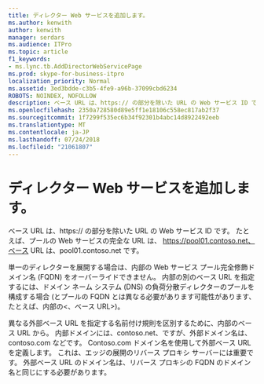 ```yaml
---
title: ディレクター Web サービスを追加します。
ms.author: kenwith
author: kenwith
manager: serdars
ms.audience: ITPro
ms.topic: article
f1_keywords:
- ms.lync.tb.AddDirectorWebServicePage
ms.prod: skype-for-business-itpro
localization_priority: Normal
ms.assetid: 3ed3bdde-c3b5-4fe9-a96b-37099cbd6234
ROBOTS: NOINDEX, NOFOLLOW
description: ベース URL は、https:// の部分を除いた URL の Web サービス ID です。 たとえば、プールの Web サービスの完全な URL は、 https://pool01.contoso.net、ベース URL は、pool01.contoso.net です。
ms.openlocfilehash: 2350a728580d89e5ff1e18106c558ec817ab2f37
ms.sourcegitcommit: 1f7299f535ec6b34f92301b4abc14d8922492eeb
ms.translationtype: MT
ms.contentlocale: ja-JP
ms.lasthandoff: 07/24/2018
ms.locfileid: "21061807"
---
```

# <a name="add-director-web-service"></a>ディレクター Web サービスを追加します。
 
ベース URL は、https:// の部分を除いた URL の Web サービス ID です。 たとえば、プールの Web サービスの完全な URL は、 https://pool01.contoso.net、ベース URL は、pool01.contoso.net です。
  
単一のディレクターを展開する場合は、内部の Web サービス プール完全修飾ドメイン名 (FQDN) をオーバーライドできません。 内部の別のベース URL を指定するには、ドメイン ネーム システム (DNS) の負荷分散ディレクターのプールを構成する場合 (とプールの FQDN とは異なる必要があります可能性があります、たとえば、内部の\<、ベース URL\>)。
  
異なる外部ベース URL を指定する名前付け規則を区別するために、内部のベース URL から。 内部ドメインには、contoso.net、ですが、外部ドメイン名は、contoso.com などです。 Contoso.com ドメイン名を使用して外部ベース URL を定義します。 これは、エッジの展開のリバース プロキシ サーバーには重要です。 外部ベース URL のドメイン名は、リバース プロキシの FQDN のドメイン名と同じにする必要があります。 
  

